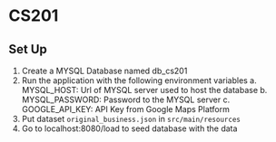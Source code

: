 # CS201

## Set Up

1. Create a MYSQL Database named db_cs201
2. Run the application with the following environment variables
     a. MYSQL_HOST: Url of MYSQL server used to host the database
     b. MYSQL_PASSWORD: Password to the MYSQL server
     c. GOOGLE_API_KEY: API Key from Google Maps Platform
3. Put dataset ```original_business.json``` in ```src/main/resources```
4. Go to localhost:8080/load to seed database with the data

